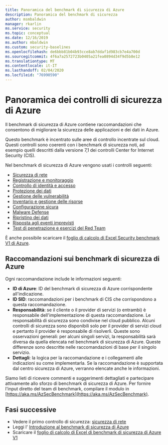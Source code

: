 ```yaml
---
title: Panoramica del benchmark di sicurezza di Azure
description: Panoramica del benchmark di sicurezza
author: msmbaldwin
manager: rkarlin
ms.service: security
ms.topic: conceptual
ms.date: 12/16/2019
ms.author: mbaldwin
ms.custom: security-baselines
ms.openlocfilehash: de6bbb81b04b93cce8ab7ddaf1d983cb7e4a700d
ms.sourcegitcommit: 4f6a7a2572723b0405a21fea0894d34f9d5b8e12
ms.translationtype: MT
ms.contentlocale: it-IT
ms.lasthandoff: 02/04/2020
ms.locfileid: "76990590"
---
```

# <a name="overview-of-azure-security-controls"></a>Panoramica dei controlli di sicurezza di Azure

Il benchmark di sicurezza di Azure contiene raccomandazioni che consentono di migliorare la sicurezza delle applicazioni e dei dati in Azure.

Questo benchmark è incentrato sulle aree di controllo incentrate sul cloud. Questi controlli sono coerenti con i benchmark di sicurezza noti, ad esempio quelli descritti dalla versione 7,1 dei controlli Center for Internet Security (CIS).

Nel benchmark di sicurezza di Azure vengono usati i controlli seguenti: 

- [Sicurezza di rete](security-control-network-security.md)
- [Registrazione e monitoraggio](security-control-logging-monitoring.md)
- [Controllo di identità e accesso](security-control-identity-access-control.md)
- [Protezione dei dati](security-control-data-protection.md)
- [Gestione delle vulnerabilità](security-control-vulnerability-management.md)
- [Inventario e gestione delle risorse](security-control-inventory-asset-management.md)
- [Configurazione sicura](security-control-secure-configuration.md)
- [Malware Defense](security-control-malware-defense.md)
- [Ripristino dei dati](security-control-data-recovery.md)
- [Risposta agli eventi imprevisti](security-control-incident-response.md)
- [Test di penetrazione e esercizi del Red Team](security-control-penetration-tests-red-team-exercises.md)

È anche possibile scaricare il [foglio di calcolo di Excel Security benchmark V1 di Azure](https://github.com/MicrosoftDocs/SecurityBenchmarks/tree/master/spreadsheets).

## <a name="azure-security-benchmark-recommendations"></a>Raccomandazioni sui benchmark di sicurezza di Azure 

Ogni raccomandazione include le informazioni seguenti: 

- **ID di Azure**: ID del benchmark di sicurezza di Azure corrispondente all'indicazione. 
- **ID SID**: raccomandazioni per i benchmark di CIS che corrispondono a questa raccomandazione.  
- **Responsabilità**: se il cliente o il provider di servizi (o entrambi) è responsabile dell'implementazione di questa raccomandazione. Le responsabilità di sicurezza sono condivise nel cloud pubblico. Alcuni controlli di sicurezza sono disponibili solo per il provider di servizi cloud e pertanto il provider è responsabile di risolverli. Queste sono osservazioni generali: per alcuni singoli servizi, la responsabilità sarà diversa da quella elencata nel benchmark di sicurezza di Azure. Queste differenze sono descritte nelle raccomandazioni di base per il singolo servizio. 
- **Dettagli**: la logica per la raccomandazione e i collegamenti alle indicazioni su come implementarla. Se la raccomandazione è supportata dal centro sicurezza di Azure, verranno elencate anche le informazioni.

Siamo lieti di ricevere commenti e suggerimenti dettagliati e partecipare attivamente allo sforzo di benchmark di sicurezza di Azure. Per fornire l'input diretto del team di benchmark, compilare il modulo in [https://aka.ms/AzSecBenchmark](https://aka.ms/AzSecBenchmark).

## <a name="next-steps"></a>Fasi successive

- Vedere il primo controllo di sicurezza: [sicurezza di rete](security-control-network-security.md)
- Leggi l' [Introduzione al benchmark di sicurezza di Azure](introduction.md)
- Scaricare il [foglio di calcolo di Excel di benchmark di sicurezza di Azure V1](https://github.com/MicrosoftDocs/SecurityBenchmarks/tree/master/spreadsheets)
